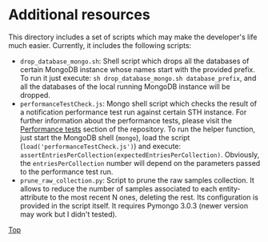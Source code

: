 # <a id="section0"></a> Additional resources

This directory includes a set of scripts which may make the developer's life much easier. Currently, it includes the
following scripts:

-   `drop_database_mongo.sh`: Shell script which drops all the databases of certain MongoDB instance whose names start
    with the provided prefix. To run it just execute: `sh drop_database_mongo.sh database_prefix`, and all the databases
    of the local running MongoDB instance will be dropped.
-   `performanceTestCheck.js`: Mongo shell script which checks the result of a notification performance test run against
    certain STH instance. For further information about the performance tests, please visit the
    [Performance tests](../test/performance/README.md) section of the repository. To run the helper function, just start
    the MongoDB shell (`mongo`), load the script (`load('performanceTestCheck.js')`) and execute:
    `assertEntriesPerCollection(expectedEntriesPerCollection)`. Obviously, the `entriesPerCollection` number will depend
    on the parameters passed to the performance test run.
-   `prune_raw_collection.py`: Script to prune the raw samples collection. It allows to reduce the number of samples
    associated to each entity-attribute to the most recent N ones, deleting the rest. Its configuration is provided in
    the script itself. It requires Pymongo 3.0.3 (newer version may work but I didn't tested).

[Top](#section0)
